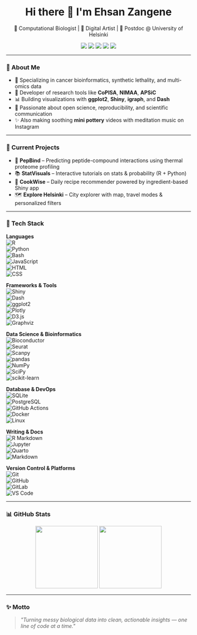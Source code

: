 <h1 align="center">Hi there 👋 I'm Ehsan Zangene</h1>

<p align="center">
  🧬 Computational Biologist | 🎨 Digital Artist | 🔬 Postdoc @ University of Helsinki  
</p>

<p align="center">
  <a href="mailto:zangeneh.ehsan@gmail.com"><img src="https://img.shields.io/badge/email-%23D14836.svg?&style=flat-square&logo=gmail&logoColor=white"/></a>
  <a href="https://orcid.org/0000-0002-8913-8289"><img src="https://img.shields.io/badge/ORCID-0000--0002--8913--8289-green?logo=orcid&style=flat-square"/></a>
  <a href="https://scholar.google.ch/citations?user=Lw8WEiYAAAAJ&hl=en"><img src="https://img.shields.io/badge/Google%20Scholar-100000?style=flat-square&logo=Google%20Scholar&logoColor=white"/></a>
  <a href="https://www.linkedin.com/in/ehsanzangene"><img src="https://img.shields.io/badge/LinkedIn-blue?logo=linkedin&logoColor=white&style=flat-square"/></a>
  <a href="https://ehsanzangene.github.io"><img src="https://img.shields.io/badge/Portfolio-Website-informational?style=flat-square&logo=github"/></a>
</p>

---

### 🧠 About Me

- 🎯 Specializing in cancer bioinformatics, synthetic lethality, and multi-omics data
- 🧰 Developer of research tools like **CoPISA**, **NIMAA**, **APSiC**
- 📊 Building visualizations with **ggplot2**, **Shiny**, **igraph**, and **Dash**
- 🌿 Passionate about open science, reproducibility, and scientific communication
- ✨ Also making soothing **mini pottery** videos with meditation music on Instagram

---

### 🔭 Current Projects

- 🧪 **PepBind** – Predicting peptide-compound interactions using thermal proteome profiling
- 📚 **StatVisuals** – Interactive tutorials on stats & probability (R + Python)
- 🍳 **CookWise** – Daily recipe recommender powered by ingredient-based Shiny app
- 🗺️ **Explore Helsinki** – City explorer with map, travel modes & personalized filters

---

### 🧰 Tech Stack

**Languages**  
![R](https://img.shields.io/badge/-R-276DC3?style=flat-square&logo=r)  
![Python](https://img.shields.io/badge/-Python-3776AB?style=flat-square&logo=python)  
![Bash](https://img.shields.io/badge/-Bash-4EAA25?style=flat-square&logo=gnu-bash)  
![JavaScript](https://img.shields.io/badge/-JavaScript-F7DF1E?style=flat-square&logo=javascript&logoColor=black)  
![HTML](https://img.shields.io/badge/-HTML5-E34F26?style=flat-square&logo=html5&logoColor=white)  
![CSS](https://img.shields.io/badge/-CSS3-1572B6?style=flat-square&logo=css3)

**Frameworks & Tools**  
![Shiny](https://img.shields.io/badge/-Shiny-FF7043?style=flat-square&logo=rstudio)  
![Dash](https://img.shields.io/badge/-Dash-003366?style=flat-square&logo=plotly)  
![ggplot2](https://img.shields.io/badge/-ggplot2-BC5664?style=flat-square&logo=ggplot2)  
![Plotly](https://img.shields.io/badge/-Plotly-3F4F75?style=flat-square&logo=plotly)  
![D3.js](https://img.shields.io/badge/-D3.js-F9A03C?style=flat-square&logo=d3.js)  
![Graphviz](https://img.shields.io/badge/-Graphviz-E94E31?style=flat-square&logo=graphviz)

**Data Science & Bioinformatics**  
![Bioconductor](https://img.shields.io/badge/-Bioconductor-478FCC?style=flat-square&logo=bioconductor)  
![Seurat](https://img.shields.io/badge/-Seurat-3082C5?style=flat-square)  
![Scanpy](https://img.shields.io/badge/-Scanpy-00B5AD?style=flat-square)  
![pandas](https://img.shields.io/badge/-pandas-150458?style=flat-square&logo=pandas)  
![NumPy](https://img.shields.io/badge/-NumPy-013243?style=flat-square&logo=numpy)  
![SciPy](https://img.shields.io/badge/-SciPy-8CAAE6?style=flat-square&logo=scipy)  
![scikit-learn](https://img.shields.io/badge/-Scikit--Learn-F7931E?style=flat-square&logo=scikit-learn)

**Database & DevOps**  
![SQLite](https://img.shields.io/badge/-SQLite-003B57?style=flat-square&logo=sqlite)  
![PostgreSQL](https://img.shields.io/badge/-PostgreSQL-336791?style=flat-square&logo=postgresql)  
![GitHub Actions](https://img.shields.io/badge/-CI/CD-2088FF?style=flat-square&logo=githubactions)  
![Docker](https://img.shields.io/badge/-Docker-2496ED?style=flat-square&logo=docker)  
![Linux](https://img.shields.io/badge/-Linux-FCC624?style=flat-square&logo=linux&logoColor=black)

**Writing & Docs**  
![R Markdown](https://img.shields.io/badge/-RMarkdown-2C5282?style=flat-square&logo=rstudio)  
![Jupyter](https://img.shields.io/badge/-Jupyter-F37626?style=flat-square&logo=jupyter)  
![Quarto](https://img.shields.io/badge/-Quarto-5624E9?style=flat-square)  
![Markdown](https://img.shields.io/badge/-Markdown-000000?style=flat-square&logo=markdown)

**Version Control & Platforms**  
![Git](https://img.shields.io/badge/-Git-F05032?style=flat-square&logo=git)  
![GitHub](https://img.shields.io/badge/-GitHub-181717?style=flat-square&logo=github)  
![GitLab](https://img.shields.io/badge/-GitLab-FC6D26?style=flat-square&logo=gitlab)  
![VS Code](https://img.shields.io/badge/-VS%20Code-007ACC?style=flat-square&logo=visual-studio-code)


---

### 📊 GitHub Stats

<p align="center">
  <img height="170px" src="https://github-readme-stats.vercel.app/api?username=ehsanzangene&show_icons=true&theme=radical&count_private=true" />
  <img height="170px" src="https://github-readme-stats.vercel.app/api/top-langs/?username=ehsanzangene&layout=compact&theme=radical" />
</p>

---

### ✨ Motto

> _"Turning messy biological data into clean, actionable insights — one line of code at a time."_
